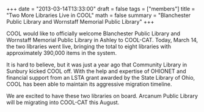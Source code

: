 +++
date = "2013-03-14T13:33:00"
draft = false
tags = ["members"]
title = "Two More Libraries Live in COOL"
math = false
summary = "Blanchester Public Library and Wornstaff Memorial Public Library"
+++

COOL would like to officially welcome Blanchester Public Library and Wornstaff Memorial Public Library in Ashley to COOL-CAT. Today, March 14, the two libraries went live, bringing the total to eight libraries with approximately 390,000 items in the system.

It is hard to believe, but it was just a year ago that Community Library in Sunbury kicked COOL off. With the help and expertise of OHIONET and financial support from an LSTA grant awarded by the State Library of Ohio, COOL has been able to maintain its aggressive migration timeline.

We are excited to have these two libraries on board. Arcanum Public Library will be migrating into COOL-CAT this August.